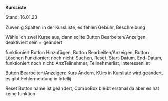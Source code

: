 **KursListe**

Stand: 16.01.23

Zuwenig Spalten in der KursListe, es fehlen Gebühr, Beschreibung

Wähle ich zwei Kurse aus, dann sollte Button Bearbeiten/Anzeigen deaktiviert sein = geändert

funktioniert Button Hinzufügen, Button Bearbeiten/Anzeigen, Button Löschen
Funktioniert noch nicht: Suchen, Reset, Start-Datum, End-Datum,
funktioniert noch nicht: AnzTeilnehmer, Teilnehmerlist, Interessenlist

Button Bearbeiten/Anzeigen: Kurs Ändern, KUrs in Kursliste wird geändert, es gibt Fehlermeldung in Intellij

Reset Button name ist geändert, ComboBox bleibt erstmal da aber es hat keine funktion